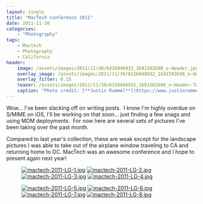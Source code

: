 ```yaml
---
layout: single
title: "MacTech Conference 2011"
date: 2011-11-30
categories:
    - "Photography"
tags:
    - Mactech
    - Photography
    - California
header:
    image: /assets/images/2011/11/30/6316948932_1b91502b98_o-Header.jpg
    overlay_image: /assets/images/2011/11/30/6316948932_1b91502b98_o-Header.jpg
    overlay_filter: 0.15
    teaser: /assets/images/2011/11/30/6316948932_1b91502b98_o-Header-Twitter.jpg         # Shrink image to 575 width
    caption: "Photo credit: [**Justin Rummel**](https://www.justinrummel.com)"
---
```


Wow... I've been slacking off on writing posts.  I know I'm highly overdue on S/MIME on iOS, I'll be working on that soon... just finding a few snags and using MDM deployments.  For now here are several sets of pictures I've been taking over the past month.

Compared to last year's collection, these are weak except for the landscape pictures I was able to take out of the airplane window traveling to CA and returning home to DC. MacTech was an awesome conference and I hope to present again next year!

<figure class="fourth">
<a href="{{ site.url }}/assets/images/2011/11/30/mactech-2011-LG-1.jpg"><img src="{{ site.url }}/assets/images/2011/11/30/mactech-2011-SM-1.jpg" title="mactech-2011-LG-1.jpg" /></a>
<a href="{{ site.url }}/assets/images/2011/11/30/mactech-2011-LG-2.jpg"><img src="{{ site.url }}/assets/images/2011/11/30/mactech-2011-SM-2.jpg" title="mactech-2011-LG-2.jpg" /></a>
<a href="{{ site.url }}/assets/images/2011/11/30/mactech-2011-LG-3.jpg"><img src="{{ site.url }}/assets/images/2011/11/30/mactech-2011-SM-3.jpg" title="mactech-2011-LG-3.jpg" /></a>
<a href="{{ site.url }}/assets/images/2011/11/30/mactech-2011-LG-4.jpg"><img src="{{ site.url }}/assets/images/2011/11/30/mactech-2011-SM-4.jpg" title="mactech-2011-LG-4.jpg" /></a>
</figure>
<figure class="fourth">
<a href="{{ site.url }}/assets/images/2011/11/30/mactech-2011-LG-5.jpg"><img src="{{ site.url }}/assets/images/2011/11/30/mactech-2011-SM-5.jpg" title="mactech-2011-LG-5.jpg" /></a>
<a href="{{ site.url }}/assets/images/2011/11/30/mactech-2011-LG-6.jpg"><img src="{{ site.url }}/assets/images/2011/11/30/mactech-2011-SM-6.jpg" title="mactech-2011-LG-6.jpg" /></a>
<a href="{{ site.url }}/assets/images/2011/11/30/mactech-2011-LG-7.jpg"><img src="{{ site.url }}/assets/images/2011/11/30/mactech-2011-SM-7.jpg" title="mactech-2011-LG-7.jpg" /></a>
<a href="{{ site.url }}/assets/images/2011/11/30/mactech-2011-LG-8.jpg"><img src="{{ site.url }}/assets/images/2011/11/30/mactech-2011-SM-8.jpg" title="mactech-2011-LG-8.jpg" /></a>
</figure>
